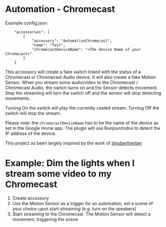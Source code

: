 # Automation - Chromecast

Example config.json:

```
    "accessories": [
        {
            "accessory": "AutomationChromecast",
            "name": "Test",
            "chromecastDeviceName": "<The device Name of your Chromecast>"
        }  
    ]

```

This accessory will create a fake switch linked with the status of a Chromecast or Chromecast Audio device.
It will also create a fake Motion Sensor.
When you stream some audio/video to the Chromecast / Chromecast Audio, the switch turns on and the Sensor detects movement. Stop the streaming will turn the switch off and the sensor will stop detecting movements.

Turning On the switch will play the currently casted stream. Turning Off the switch will stop the stream.

Please note: the `chromecastDeviceName` has to be the name of the device as set in the Google Home app. The plugin will use Bonjour/mdns to detect the IP address of the device.

This project as been largely inspired by the work of [@robertherber](https://bitbucket.org/robertherber/homebridge-chromecast/src)

# Example: Dim the lights when I stream some video to my Chromecast
1. Create accessory
2. Use the Motion Sensor as a trigger for an automation, set a scene of your choice upon start streaming (e.g. turn on the speakers)
3. Start streaming to the Chromecast. The Motion Sensor will detect a movement, triggering the scene